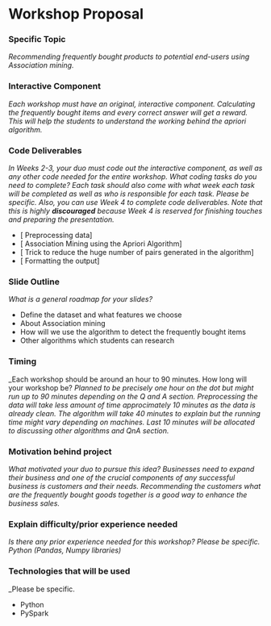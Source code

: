 # Workshop Proposal

### Specific Topic
_Recommending frequently bought products to potential end-users using Association mining._



### Interactive Component
_Each workshop must have an original, interactive component._
_Calculating the frequently bought items and every correct answer will get a reward._
_This will help the students to understand the working behind the apriori algorithm._



### Code Deliverables
_In Weeks 2-3, your duo must code out the interactive component, as well as any other code needed for the entire workshop. 
What coding tasks do you need to complete? Each task should also come with what week each task will be completed as well as who is responsible for each task.
Please be specific._
_Also, you can use Week 4 to complete code deliverables. Note that this is highly **discouraged** because Week 4 is reserved for finishing touches and preparing the presentation._

- [ Preprocessing data]
- [ Association Mining using the Apriori Algorithm]
- [ Trick to reduce the huge number of pairs generated in the algorithm]
- [ Formatting the output]

### Slide Outline
_What is a general roadmap for your slides?_

* Define the dataset and what features we choose
* About Association mining
* How will we use the algorithm to detect the frequently bought items
* Other algorithms which students can research

### Timing
_Each workshop should be around an hour to 90 minutes. How long will your workshop be?
_Planned to be precisely one hour on the dot but might run up to 90 minutes depending on the Q and A section._
_Preprocessing the data will take less amount of time approcimately 10 minutes as the data is already clean._
_The algorithm will take 40 minutes to explain but the running time might vary depending on machines._
_Last 10 minutes will be allocated to discussing other algorithms and QnA section._


### Motivation behind project
_What motivated your duo to pursue this idea?_
_Businesses need to expand their business and one of the crucial components of any successful business is customers and their needs. Recommending the customers what are the frequently bought goods together is a good way to enhance the business sales._


### Explain difficulty/prior experience needed
_Is there any prior experience needed for this workshop? Please be specific._
_Python (Pandas, Numpy libraries)_


### Technologies that will be used
_Please be specific.
* Python
* PySpark
